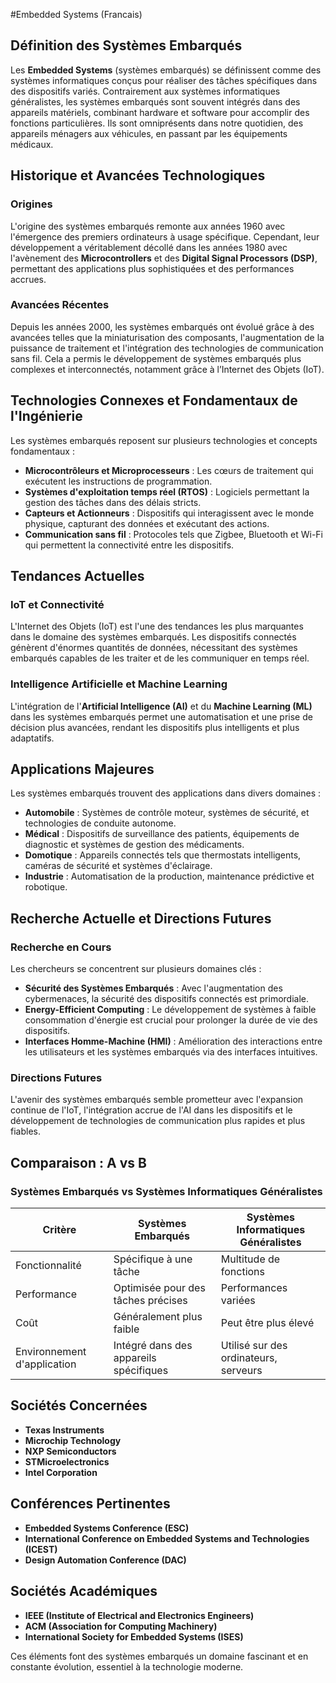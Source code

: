 #Embedded Systems (Francais)

## Définition des Systèmes Embarqués

Les **Embedded Systems** (systèmes embarqués) se définissent comme des systèmes informatiques conçus pour réaliser des tâches spécifiques dans des dispositifs variés. Contrairement aux systèmes informatiques généralistes, les systèmes embarqués sont souvent intégrés dans des appareils matériels, combinant hardware et software pour accomplir des fonctions particulières. Ils sont omniprésents dans notre quotidien, des appareils ménagers aux véhicules, en passant par les équipements médicaux.

## Historique et Avancées Technologiques

### Origines

L'origine des systèmes embarqués remonte aux années 1960 avec l'émergence des premiers ordinateurs à usage spécifique. Cependant, leur développement a véritablement décollé dans les années 1980 avec l'avènement des **Microcontrollers** et des **Digital Signal Processors (DSP)**, permettant des applications plus sophistiquées et des performances accrues.

### Avancées Récentes

Depuis les années 2000, les systèmes embarqués ont évolué grâce à des avancées telles que la miniaturisation des composants, l'augmentation de la puissance de traitement et l'intégration des technologies de communication sans fil. Cela a permis le développement de systèmes embarqués plus complexes et interconnectés, notamment grâce à l’Internet des Objets (IoT).

## Technologies Connexes et Fondamentaux de l'Ingénierie

Les systèmes embarqués reposent sur plusieurs technologies et concepts fondamentaux :

- **Microcontrôleurs et Microprocesseurs** : Les cœurs de traitement qui exécutent les instructions de programmation.
- **Systèmes d'exploitation temps réel (RTOS)** : Logiciels permettant la gestion des tâches dans des délais stricts.
- **Capteurs et Actionneurs** : Dispositifs qui interagissent avec le monde physique, capturant des données et exécutant des actions.
- **Communication sans fil** : Protocoles tels que Zigbee, Bluetooth et Wi-Fi qui permettent la connectivité entre les dispositifs.

## Tendances Actuelles

### IoT et Connectivité

L'Internet des Objets (IoT) est l'une des tendances les plus marquantes dans le domaine des systèmes embarqués. Les dispositifs connectés génèrent d'énormes quantités de données, nécessitant des systèmes embarqués capables de les traiter et de les communiquer en temps réel.

### Intelligence Artificielle et Machine Learning

L'intégration de l'**Artificial Intelligence (AI)** et du **Machine Learning (ML)** dans les systèmes embarqués permet une automatisation et une prise de décision plus avancées, rendant les dispositifs plus intelligents et plus adaptatifs.

## Applications Majeures

Les systèmes embarqués trouvent des applications dans divers domaines :

- **Automobile** : Systèmes de contrôle moteur, systèmes de sécurité, et technologies de conduite autonome.
- **Médical** : Dispositifs de surveillance des patients, équipements de diagnostic et systèmes de gestion des médicaments.
- **Domotique** : Appareils connectés tels que thermostats intelligents, caméras de sécurité et systèmes d'éclairage.
- **Industrie** : Automatisation de la production, maintenance prédictive et robotique.

## Recherche Actuelle et Directions Futures

### Recherche en Cours

Les chercheurs se concentrent sur plusieurs domaines clés :

- **Sécurité des Systèmes Embarqués** : Avec l'augmentation des cybermenaces, la sécurité des dispositifs connectés est primordiale.
- **Energy-Efficient Computing** : Le développement de systèmes à faible consommation d'énergie est crucial pour prolonger la durée de vie des dispositifs.
- **Interfaces Homme-Machine (HMI)** : Amélioration des interactions entre les utilisateurs et les systèmes embarqués via des interfaces intuitives.

### Directions Futures

L'avenir des systèmes embarqués semble prometteur avec l'expansion continue de l'IoT, l'intégration accrue de l'AI dans les dispositifs et le développement de technologies de communication plus rapides et plus fiables.

## Comparaison : A vs B

### Systèmes Embarqués vs Systèmes Informatiques Généralistes

| Critère                      | Systèmes Embarqués               | Systèmes Informatiques Généralistes |
|------------------------------|-----------------------------------|-------------------------------------|
| Fonctionnalité               | Spécifique à une tâche            | Multitude de fonctions               |
| Performance                  | Optimisée pour des tâches précises| Performances variées                 |
| Coût                         | Généralement plus faible          | Peut être plus élevé                 |
| Environnement d'application   | Intégré dans des appareils spécifiques | Utilisé sur des ordinateurs, serveurs |

## Sociétés Concernées

- **Texas Instruments**
- **Microchip Technology**
- **NXP Semiconductors**
- **STMicroelectronics**
- **Intel Corporation**

## Conférences Pertinentes

- **Embedded Systems Conference (ESC)**
- **International Conference on Embedded Systems and Technologies (ICEST)**
- **Design Automation Conference (DAC)**

## Sociétés Académiques

- **IEEE (Institute of Electrical and Electronics Engineers)**
- **ACM (Association for Computing Machinery)**
- **International Society for Embedded Systems (ISES)**

Ces éléments font des systèmes embarqués un domaine fascinant et en constante évolution, essentiel à la technologie moderne.